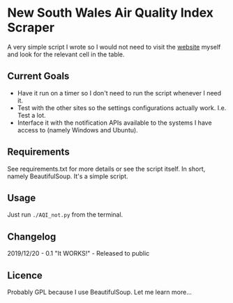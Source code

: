 # New South Wales Air Quality Index Scraper

A very simple script I wrote so I would not need to visit the [website](https://airquality.environment.nsw.gov.au/aquisnetnswphp/getPage.php?reportid=1 "Environment NSW's Official Air Quality Index Table") myself and look for the relevant cell in the table.

## Current Goals

* Have it run on a timer so I don't need to run the script whenever I need it.
* Test with the other sites so the settings configurations actually work. I.e. Test a lot.
* Interface it with the notification APIs available to the systems I have access to (namely Windows and Ubuntu).

## Requirements

See requirements.txt for more details or see the script itself.
In short, namely BeautifulSoup. It's a simple script.

## Usage

Just run `./AQI_not.py` from the terminal.

## Changelog

2019/12/20 - 0.1 "It WORKS!" - Released to public

## Licence

Probably GPL because I use BeautifulSoup. Let me learn more...
